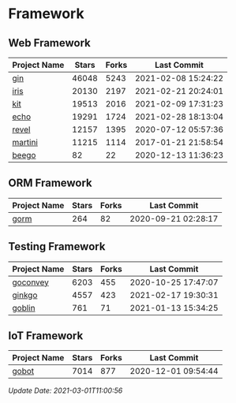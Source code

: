 # Framework

## Web Framework
| Project Name | Stars | Forks | Last Commit |
| ------------ | ----- | ----- | ----------- |
| [gin](https://github.com/gin-gonic/gin) | 46048 | 5243 | 2021-02-08 15:24:22 |
| [iris](https://github.com/kataras/iris) | 20130 | 2197 | 2021-02-21 20:24:01 |
| [kit](https://github.com/go-kit/kit) | 19513 | 2016 | 2021-02-09 17:31:23 |
| [echo](https://github.com/labstack/echo) | 19291 | 1724 | 2021-02-28 18:13:04 |
| [revel](https://github.com/revel/revel) | 12157 | 1395 | 2020-07-12 05:57:36 |
| [martini](https://github.com/go-martini/martini) | 11215 | 1114 | 2017-01-21 21:58:54 |
| [beego](https://github.com/astaxie/beego) | 82 | 22 | 2020-12-13 11:36:23 |

## ORM Framework
| Project Name | Stars | Forks | Last Commit |
| ------------ | ----- | ----- | ----------- |
| [gorm](https://github.com/jinzhu/gorm) | 264 | 82 | 2020-09-21 02:28:17 |

## Testing Framework
| Project Name | Stars | Forks | Last Commit |
| ------------ | ----- | ----- | ----------- |
| [goconvey](https://github.com/smartystreets/goconvey) | 6203 | 455 | 2020-10-25 17:47:07 |
| [ginkgo](https://github.com/onsi/ginkgo) | 4557 | 423 | 2021-02-17 19:30:31 |
| [goblin](https://github.com/franela/goblin) | 761 | 71 | 2021-01-13 15:34:25 |

## IoT Framework
| Project Name | Stars | Forks | Last Commit |
| ------------ | ----- | ----- | ----------- |
| [gobot](https://github.com/hybridgroup/gobot) | 7014 | 877 | 2020-12-01 09:54:44 |

*Update Date: 2021-03-01T11:00:56*